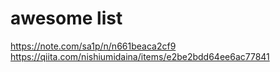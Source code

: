 # awesome list
https://note.com/sa1p/n/n661beaca2cf9 <br>
https://qiita.com/nishiumidaina/items/e2be2bdd64ee6ac77841
